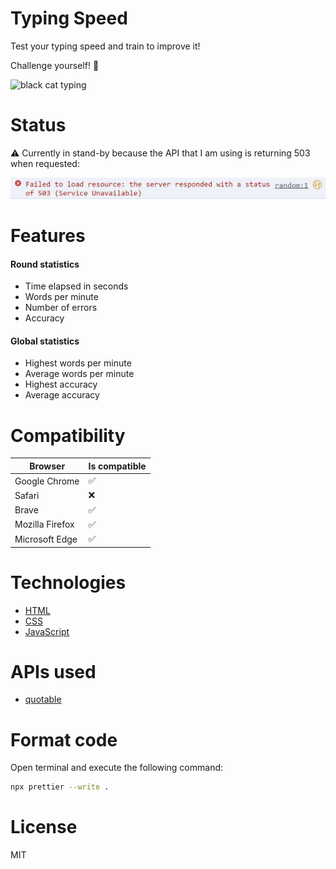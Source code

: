 # Typing Speed

Test your typing speed and train to improve it!

Challenge yourself! 💪

![black cat typing](https://media.giphy.com/media/JIX9t2j0ZTN9S/giphy.gif)

# Status

⚠️ Currently in stand-by because the API that I am using is returning 503 when requested:

![api-error](./images/api-error.png)

# Features

#### Round statistics

- Time elapsed in seconds
- Words per minute
- Number of errors
- Accuracy

#### Global statistics

- Highest words per minute
- Average words per minute
- Highest accuracy
- Average accuracy

# Compatibility

| Browser | Is compatible |
| -- | -- |
| Google Chrome | ✅ |
| Safari | ❌ |
| Brave | ✅ |
| Mozilla Firefox | ✅ |
| Microsoft Edge | ✅ |

# Technologies

- [HTML](https://developer.mozilla.org/en-US/docs/Web/HTML)
- [CSS](https://developer.mozilla.org/en-US/docs/Web/CSS)
- [JavaScript](https://developer.mozilla.org/en-US/docs/Learn/JavaScript)

# APIs used

- [quotable](https://github.com/lukePeavey/quotable)

# Format code

Open terminal and execute the following command:

```bash
npx prettier --write .
```

# License

MIT